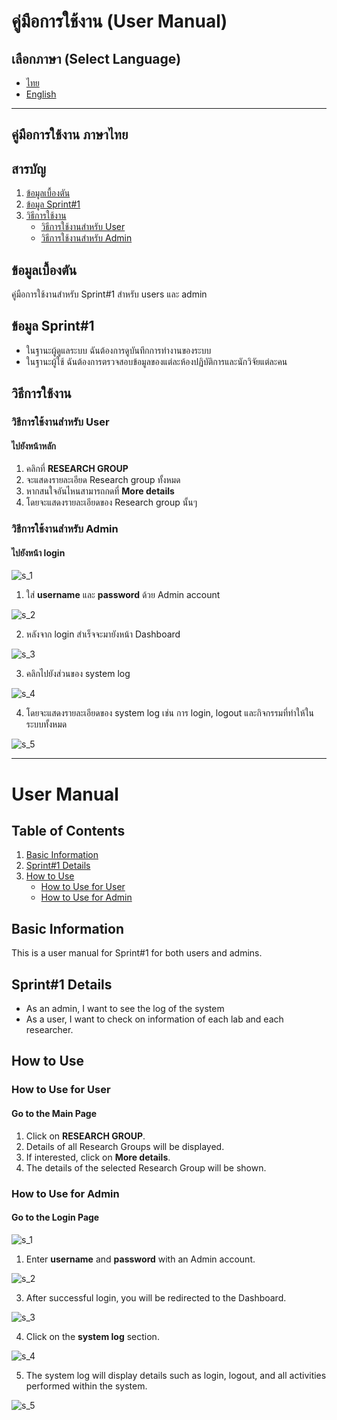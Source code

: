 # คู่มือการใช้งาน (User Manual)

## เลือกภาษา (Select Language)
- [ไทย](#คู่มือการใช้งาน-ภาษาไทย)
- [English](#user-manual)

---

## คู่มือการใช้งาน ภาษาไทย
## สารบัญ
1. [ข้อมูลเบื้องตัน](#ข้อมูลเบื้องตัน)
2. [ข้อมูล Sprint#1](#ข้อมูล-sprint1)
3. [วิธีการใช้งาน](#วิธีการใช้งาน)
   - [วิธีการใช้งานสำหรับ User](#วิธีการใช้งานสำหรับ-user)
   - [วิธีการใช้งานสำหรับ Admin](#วิธีการใช้งานสำหรับ-admin)

## ข้อมูลเบื้องตัน
คู่มือการใช้งานสำหรับ Sprint#1 สำหรับ users และ admin

## ข้อมูล Sprint#1
- ในฐานะผู้ดูแลระบบ ฉันต้องการดูบันทึกการทำงานของระบบ
- ในฐานะผู้ใช้ ฉันต้องการตรวจสอบข้อมูลของแต่ละห้องปฏิบัติการและนักวิจัยแต่ละคน

## วิธีการใช้งาน

### วิธีการใช้งานสำหรับ User 
#### ไปยังหน้าหลัก
1. คลิกที่ **RESEARCH GROUP**
2. จะแสดงรายละเอียด Research group ทั้งหมด
3. หากสนใจอันไหนสามารถกดที่ **More details**
4. โดยจะแสดงรายละเอียดของ Research group นั้นๆ

### วิธีการใช้งานสำหรับ Admin
#### ไปยังหน้า login

![s_1](Img/SystemLogs_1.png)

1. ใส่ **username** และ **password** ด้วย Admin account

![s_2](Img/SystemLogs_2.png)

2. หลังจาก login สำเร็จจะมายังหน้า Dashboard

![s_3](Img/SystemLogs_3.png)

3. คลิกไปยังส่วนของ system log

![s_4](Img/SystemLogs_4.png)

4. โดยจะแสดงรายละเอียดของ system log เช่น การ login, logout และกิจกรรมที่ทำให้ในระบบทั้งหมด

![s_5](Img/SystemLogs_5.png)

   
---

# User Manual

## Table of Contents
1. [Basic Information](#basic-information)
2. [Sprint#1 Details](#sprint1-details)
3. [How to Use](#how-to-use)
   - [How to Use for User](#how-to-use-for-user)
   - [How to Use for Admin](#how-to-use-for-admin)

## Basic Information
This is a user manual for Sprint#1 for both users and admins.

## Sprint#1 Details
- As an admin, I want to see the log of the system
- As a user, I want to check on information of each lab and each researcher.

## How to Use

### How to Use for User
#### Go to the Main Page
1. Click on **RESEARCH GROUP**.
2. Details of all Research Groups will be displayed.
3. If interested, click on **More details**.
4. The details of the selected Research Group will be shown.

### How to Use for Admin
#### Go to the Login Page
![s_1](Img/SystemLogs_1.png)

1. Enter **username** and **password** with an Admin account.
   
![s_2](Img/SystemLogs_2.png)

3. After successful login, you will be redirected to the Dashboard.

![s_3](Img/SystemLogs_3.png)


4. Click on the **system log** section.

![s_4](Img/SystemLogs_4.png)

5. The system log will display details such as login, logout, and all activities performed within the system.
   
![s_5](Img/SystemLogs_5.png)   
   
